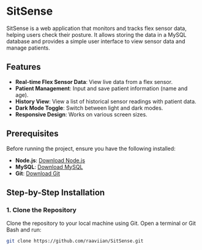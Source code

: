 # SitSense

SitSense is a web application that monitors and tracks flex sensor data, helping users check their posture. It allows storing the data in a MySQL database and provides a simple user interface to view sensor data and manage patients.

## Features
- **Real-time Flex Sensor Data**: View live data from a flex sensor.
- **Patient Management**: Input and save patient information (name and age).
- **History View**: View a list of historical sensor readings with patient data.
- **Dark Mode Toggle**: Switch between light and dark modes.
- **Responsive Design**: Works on various screen sizes.

## Prerequisites

Before running the project, ensure you have the following installed:

- **Node.js**: [Download Node.js](https://nodejs.org/en/download/)
- **MySQL**: [Download MySQL](https://dev.mysql.com/downloads/)
- **Git**: [Download Git](https://git-scm.com/downloads)

## Step-by-Step Installation

### 1. Clone the Repository

Clone the repository to your local machine using Git. Open a terminal or Git Bash and run:

```bash
git clone https://github.com/raaviian/SitSense.git
